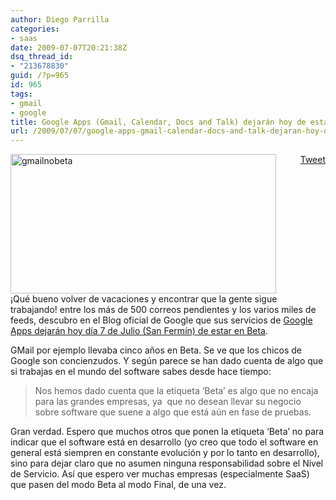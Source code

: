 ```yaml
---
author: Diego Parrilla
categories:
- saas
date: 2009-07-07T20:21:38Z
dsq_thread_id:
- "213678830"
guid: /?p=965
id: 965
tags:
- gmail
- google
title: Google Apps (Gmail, Calendar, Docs and Talk) dejarán hoy de estar en Beta
url: /2009/07/07/google-apps-gmail-calendar-docs-and-talk-dejaran-hoy-de-estar-en-beta/
---
```


<div style="float: right; margin-left: 10px;">
  <a href="https://twitter.com/share" class="twitter-share-button" data-via="nubeblog" data-hashtags="gmail,google" data-count="vertical" data-url="/2009/07/07/google-apps-gmail-calendar-docs-and-talk-dejaran-hoy-de-estar-en-beta/">Tweet</a>
</div>

<img class="aligncenter size-full wp-image-966" title="gmailnobeta" src="/wp-content/uploads/gmailnobeta.png" alt="gmailnobeta" width="425" height="223" srcset="/wp-content/uploads/gmailnobeta.png 425w, /wp-content/uploads/gmailnobeta-300x157.png 300w" sizes="(max-width: 425px) 100vw, 425px" />¡Qué bueno volver de vacaciones y encontrar que la gente sigue trabajando! entre los más de 500 correos pendientes y los varios miles de feeds, descubro en el Blog oficial de Google que sus servicios de [Google Apps dejarán hoy día 7 de Julio (San Fermín) de estar en Beta](http://googleblog.blogspot.com/2009/07/google-apps-is-out-of-beta-yes-really.html).

GMail por ejemplo llevaba cinco años en Beta. Se ve que los chicos de Google son concienzudos. Y según parece se han dado cuenta de algo que si trabajas en el mundo del software sabes desde hace tiempo:

> Nos hemos dado cuenta que la etiqueta &#8216;Beta&#8217; es algo que no encaja para las grandes empresas, ya  que no desean llevar su negocio sobre software que suene a algo que está aún en fase de pruebas.

Gran verdad. Espero que muchos otros que ponen la etiqueta &#8216;Beta&#8217; no para indicar que el software está en desarrollo (yo creo que todo el software en general está siempren en constante evolución y por lo tanto en desarrollo), sino para dejar claro que no asumen ninguna responsabilidad sobre el Nivel de Servicio. Así que espero ver muchas empresas (especialmente SaaS) que pasen del modo Beta al modo Final, de una vez.
